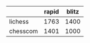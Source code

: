 |          | rapid | blitz |
|----------|-------|-------|
| lichess  | 1763 | 1400 |
| chesscom | 1401 | 1000 |
